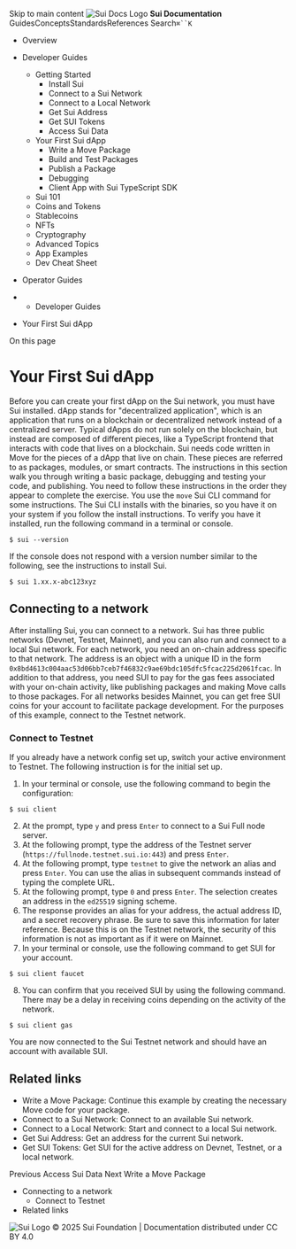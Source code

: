 Skip to main content
![Sui Docs Logo](https://docs.sui.io/img/sui-logo.svg)
**Sui Documentation**
GuidesConceptsStandardsReferences
Search`⌘``K`
  * Overview
  * Developer Guides
    * Getting Started
      * Install Sui
      * Connect to a Sui Network
      * Connect to a Local Network
      * Get Sui Address
      * Get SUI Tokens
      * Access Sui Data
    * Your First Sui dApp
      * Write a Move Package
      * Build and Test Packages
      * Publish a Package
      * Debugging
      * Client App with Sui TypeScript SDK
    * Sui 101
    * Coins and Tokens
    * Stablecoins
    * NFTs
    * Cryptography
    * Advanced Topics
    * App Examples
    * Dev Cheat Sheet
  * Operator Guides


  *   * Developer Guides
  * Your First Sui dApp


On this page
# Your First Sui dApp
Before you can create your first dApp on the Sui network, you must have Sui installed.
dApp stands for "decentralized application", which is an application that runs on a blockchain or decentralized network instead of a centralized server. Typical dApps do not run solely on the blockchain, but instead are composed of different pieces, like a TypeScript frontend that interacts with code that lives on a blockchain. Sui needs code written in Move for the pieces of a dApp that live on chain. These pieces are referred to as packages, modules, or smart contracts.
The instructions in this section walk you through writing a basic package, debugging and testing your code, and publishing. You need to follow these instructions in the order they appear to complete the exercise.
You use the `move` Sui CLI command for some instructions. The Sui CLI installs with the binaries, so you have it on your system if you follow the install instructions. To verify you have it installed, run the following command in a terminal or console.
```
$ sui --version  

```

If the console does not respond with a version number similar to the following, see the instructions to install Sui.
```
$ sui 1.xx.x-abc123xyz  

```

## Connecting to a network​
After installing Sui, you can connect to a network. Sui has three public networks (Devnet, Testnet, Mainnet), and you can also run and connect to a local Sui network. For each network, you need an on-chain address specific to that network. The address is an object with a unique ID in the form `0x8bd4613c004aac53d06bb7ceb7f46832c9ae69bdc105dfc5fcac225d2061fcac`. In addition to that address, you need SUI to pay for the gas fees associated with your on-chain activity, like publishing packages and making Move calls to those packages. For all networks besides Mainnet, you can get free SUI coins for your account to facilitate package development. For the purposes of this example, connect to the Testnet network.
### Connect to Testnet​
If you already have a network config set up, switch your active environment to Testnet. The following instruction is for the initial set up.
  1. In your terminal or console, use the following command to begin the configuration:
```
$ sui client  

```

  2. At the prompt, type `y` and press `Enter` to connect to a Sui Full node server.
  3. At the following prompt, type the address of the Testnet server (`https://fullnode.testnet.sui.io:443`) and press `Enter`.
  4. At the following prompt, type `testnet` to give the network an alias and press `Enter`. You can use the alias in subsequent commands instead of typing the complete URL.
  5. At the following prompt, type `0` and press `Enter`. The selection creates an address in the `ed25519` signing scheme.
  6. The response provides an alias for your address, the actual address ID, and a secret recovery phrase. Be sure to save this information for later reference. Because this is on the Testnet network, the security of this information is not as important as if it were on Mainnet.
  7. In your terminal or console, use the following command to get SUI for your account.
```
$ sui client faucet  

```

  8. You can confirm that you received SUI by using the following command. There may be a delay in receiving coins depending on the activity of the network.
```
$ sui client gas  

```



You are now connected to the Sui Testnet network and should have an account with available SUI.
## Related links​
  * Write a Move Package: Continue this example by creating the necessary Move code for your package.
  * Connect to a Sui Network: Connect to an available Sui network.
  * Connect to a Local Network: Start and connect to a local Sui network.
  * Get Sui Address: Get an address for the current Sui network.
  * Get SUI Tokens: Get SUI for the active address on Devnet, Testnet, or a local network.


Previous
Access Sui Data
Next
Write a Move Package
  * Connecting to a network
    * Connect to Testnet
  * Related links


![Sui Logo](https://docs.sui.io/img/sui-logo-footer.svg)
© 2025 Sui Foundation | Documentation distributed under CC BY 4.0
